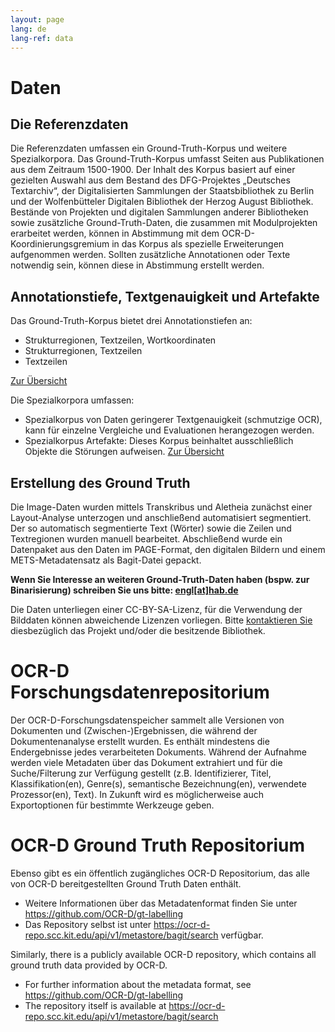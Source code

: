 ```yaml
---
layout: page
lang: de
lang-ref: data
---
```


# Daten

## Die Referenzdaten

Die Referenzdaten umfassen ein Ground-Truth-Korpus und weitere Spezialkorpora.
Das Ground-Truth-Korpus umfasst Seiten aus Publikationen aus dem Zeitraum 1500-1900. 
Der Inhalt des Korpus basiert auf einer gezielten Auswahl aus dem
Bestand des DFG-Projektes „Deutsches Textarchiv“, der Digitalisierten
Sammlungen der Staatsbibliothek zu Berlin und der Wolfenbütteler Digitalen
Bibliothek der Herzog August Bibliothek. Bestände von Projekten und digitalen
Sammlungen anderer Bibliotheken sowie zusätzliche Ground-Truth-Daten, die
zusammen mit Modulprojekten erarbeitet werden, können in Abstimmung mit dem
OCR-D-Koordinierungsgremium in das Korpus als spezielle Erweiterungen
aufgenommen werden. Sollten zusätzliche Annotationen oder Texte notwendig sein,
können diese in Abstimmung erstellt werden.

## Annotationstiefe, Textgenauigkeit und Artefakte

Das Ground-Truth-Korpus bietet drei Annotationstiefen an:

* Strukturregionen, Textzeilen, Wortkoordinaten
* Strukturregionen, Textzeilen
* Textzeilen

[Zur Übersicht](https://ocr-d-repo.scc.kit.edu/api/v1/metastore/bagit)

Die Spezialkorpora umfassen:

* Spezialkorpus von Daten geringerer Textgenauigkeit (schmutzige OCR), kann für einzelne Vergleiche und Evaluationen herangezogen werden.
* Spezialkorpus Artefakte: Dieses Korpus beinhaltet ausschließlich Objekte die Störungen aufweisen.
[Zur Übersicht](https://docs.google.com/spreadsheets/d/1sS9bmPFo6UjRysO6Q-bGSOAFOR41m6dyiIOvgg6ajLg/edit#gid=0)

## Erstellung des Ground Truth

Die Image-Daten wurden mittels Transkribus und Aletheia zunächst einer Layout-Analyse
unterzogen und anschließend automatisiert segmentiert. Der so automatisch segmentierte Text (Wörter) sowie die Zeilen und Textregionen wurden manuell bearbeitet. Abschließend wurde ein Datenpaket aus den Daten im PAGE-Format, den digitalen Bildern und einem METS-Metadatensatz als Bagit-Datei gepackt.

**Wenn Sie Interesse an weiteren Ground-Truth-Daten haben (bspw. zur
Binarisierung) schreiben Sie uns bitte: [engl[at]hab.de](mailto:engl@hab.de)**

Die Daten unterliegen einer CC-BY-SA-Lizenz, für die Verwendung der Bilddaten
können abweichende Lizenzen vorliegen. Bitte [kontaktieren Sie](contact) diesbezüglich das
Projekt und/oder die besitzende Bibliothek.

# OCR-D Forschungsdatenrepositorium
Der OCR-D-Forschungsdatenspeicher sammelt alle Versionen von Dokumenten und (Zwischen-)Ergebnissen, die während der Dokumentenanalyse erstellt wurden. Es enthält mindestens die Endergebnisse jedes verarbeiteten Dokuments. Während der Aufnahme werden viele Metadaten über das Dokument extrahiert und für die Suche/Filterung zur Verfügung gestellt (z.B. Identifizierer, Titel, Klassifikation(en), Genre(s), semantische Bezeichnung(en), verwendete Prozessor(en), Text). In Zukunft wird es möglicherweise auch Exportoptionen für bestimmte Werkzeuge geben.

# OCR-D Ground Truth Repositorium
Ebenso gibt es ein öffentlich zugängliches OCR-D Repositorium, das alle von OCR-D bereitgestellten Ground Truth Daten enthält. 
* Weitere Informationen über das Metadatenformat finden Sie unter https://github.com/OCR-D/gt-labelling
* Das Repository selbst ist unter https://ocr-d-repo.scc.kit.edu/api/v1/metastore/bagit/search verfügbar.

Similarly, there is a publicly available OCR-D repository, which contains all ground truth data provided by OCR-D. 
* For further information about the metadata format, see https://github.com/OCR-D/gt-labelling
* The repository itself is available at https://ocr-d-repo.scc.kit.edu/api/v1/metastore/bagit/search
